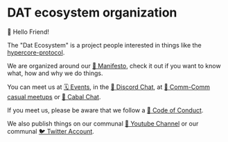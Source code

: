 # DAT ecosystem organization

👋 Hello Friend!

The "Dat Ecosystem" is a project people interested in things like the [hypercore-protocol](https://hypercore-protocol.org).

We are organized around our [📜 Manifesto](./MANIFESTO.md), check it out if you want to know what, how and why we do things.

You can meet us at [🗓 Events](https://events.dat.foundation/), in the [💬 Discord Chat](https://discord.gg/fZymdRfctR), at [👥 Comm-Comm casual meetups](https://comm-comm.datproject.org/) or [💬 Cabal Chat](https://github.com/dat-ecosystem/dat-ecosystem.github.io/blob/main/README.md#connect-to-cabal-with-cli-or-download-cabal-desktop).

If you meet us, please be aware that we follow a [📜 Code of Conduct](./code-of-conduct.md).

We also publish things on our communal [🎥 Youtube Channel](https://https://www.youtube.com/channel/UCbLY5Qg3t3OJbxZZUioqMOQ) or our communal [🐦 Twitter Account](https://twitter.com/dat_protocol).
